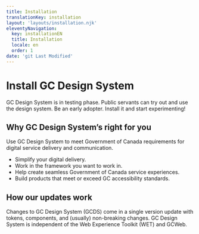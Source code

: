 ```yaml
---
title: Installation
translationKey: installation
layout: 'layouts/installation.njk'
eleventyNavigation:
  key: installationEN
  title: Installation
  locale: en
  order: 1
date: 'git Last Modified'
---
```


# Install GC Design System

GC Design System is in testing phase. Public servants can try out and use the design system. Be an early adopter. Install it and start experimenting!  

## Why GC Design System’s right for you

Use GC Design System to meet Government of Canada requirements for digital service delivery and communication.

- Simplify your digital delivery.
- Work in the framework you want to work in.
- Help create seamless Government of Canada service experiences.
- Build products that <gcds-link external href="[https://www.tbs-sct.canada.ca/pol/doc-eng.aspx?id=23601](https://design-system.alpha.canada.ca/en/accessibility/)">meet or exceed GC accessibility standards</gcds-link>.

## How our updates work

Changes to GC Design System (GCDS) come in a single version update with tokens, components, and (usually) non-breaking changes. GC Design System is independent of the Web Experience Toolkit (WET) and GCWeb.
